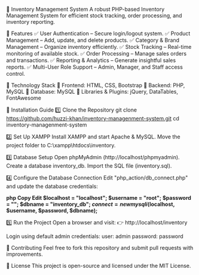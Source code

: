 🏢 Inventory Management System
A robust PHP-based Inventory Management System for efficient stock tracking, order processing, and inventory reporting.

📌 Features
✅ User Authentication – Secure login/logout system.
✅ Product Management – Add, update, and delete products.
✅ Category & Brand Management – Organize inventory efficiently.
✅ Stock Tracking – Real-time monitoring of available stock.
✅ Order Processing – Manage sales orders and transactions.
✅ Reporting & Analytics – Generate insightful sales reports.
✅ Multi-User Role Support – Admin, Manager, and Staff access control.

🚀 Technology Stack
🔹 Frontend: HTML, CSS, Bootstrap
🔹 Backend: PHP, MySQL
🔹 Database: MySQL
🔹 Libraries & Plugins: jQuery, DataTables, FontAwesome

🎯 Installation Guide
1️⃣ Clone the Repository
git clone https://github.com/huzzi-khan/inventory-managenment-system.git
cd inventory-managenment-system

2️⃣ Set Up XAMPP
Install XAMPP and start Apache & MySQL.
Move the project folder to C:\xampp\htdocs\inventory.

3️⃣ Database Setup
Open phpMyAdmin (http://localhost/phpmyadmin).
Create a database inventory_db.
Import the SQL file (inventory.sql).

4️⃣ Configure the Database Connection
Edit "php_action/db_connect.php" and update the database credentials:

**php
Copy
Edit
$localhost = "localhost";
$username = "root";
$password = "";
$dbname = "inventory_db";
$connect = new mysqli($localhost, $username, $password, $dbname);**

5️⃣ Run the Project
Open a browser and visit:
👉 http://localhost/inventory

Login using default admin credentials:
user: admin
password: password

🤝 Contributing
Feel free to fork this repository and submit pull requests with improvements.

📜 License
This project is open-source and licensed under the MIT License.

